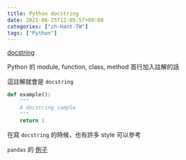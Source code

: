 ```yaml
---
title: Python docstring
date: 2021-06-25T12:05:57+09:00
categories: ["zh-Hant-TW"]
tags: ["Python"]
---
```

[docstring](https://www.python.org/dev/peps/pep-0257/#what-is-a-docstring)

Python 的 module, function, class, method 首行加入註解的話

這註解就會是 `docstring`

```python
def example():
    """
    A docstring sample
    """
    return 1

```

在寫 `docstring` 的時候，也有許多 style 可以參考

`pandas` 的 [例子](https://pandas.pydata.org/pandas-docs/stable/development/contributing_docstring.html)
